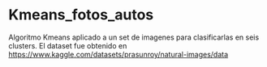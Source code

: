 # Kmeans_fotos_autos
Algoritmo Kmeans aplicado a un set de imagenes para clasificarlas en seis clusters.
El dataset fue obtenido en https://www.kaggle.com/datasets/prasunroy/natural-images/data
